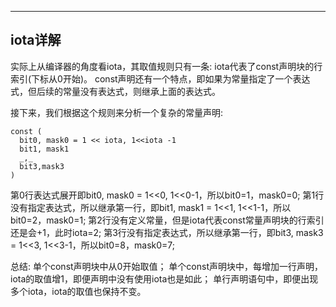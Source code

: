 
---
iota详解
---
实际上从编译器的角度看iota，其取值规则只有一条:
iota代表了const声明块的行索引(下标从0开始)。
const声明还有一个特点，即如果为常量指定了一个表达式，但后续的常量没有表达式，则继承上面的表达式。

接下来，我们根据这个规则来分析一个复杂的常量声明:

```shell
const (
  bit0, mask0 = 1 << iota, 1<<iota -1
  bit1, mask1
  _,_
  bit3,mask3
)
```
第0行表达式展开即bit0, mask0 = 1<<0, 1<<0-1，所以bit0=1，mask0=0;
第1行没有指定表达式，所以继承第一行，即bit1, mask1 = 1<<1, 1<<1-1，所以bit0=2，mask0=1;
第2行没有定义常量，但是iota代表const常量声明块的行索引还是会+1，此时iota=2;
第3行没有指定表达式，所以继承第一行，即bit3, mask3 = 1<<3, 1<<3-1，所以bit0=8，mask0=7;

总结:
单个const声明块中从0开始取值；
单个const声明块中，每增加一行声明，iota的取值增1，即便声明中没有使用iota也是如此；
单行声明语句中，即便出现多个iota，iota的取值也保持不变。
